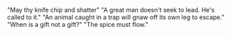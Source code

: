 "May thy knife chip and shatter"
"A great man doesn't seek to lead. He's called to it."
"An animal caught in a trap will gnaw off its own leg to escape."
"When is a gift not a gift?"
"The spice must flow."

